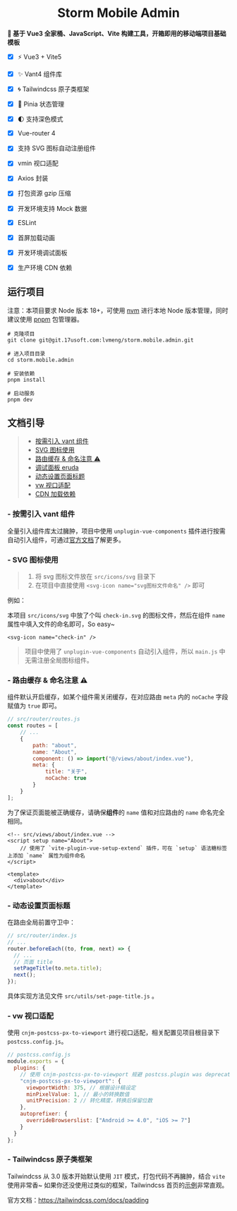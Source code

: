 <h1 align="center">Storm Mobile Admin</h1>

**🌱 基于 Vue3 全家桶、JavaScript、Vite 构建工具，开箱即用的移动端项目基础模板**

- [x] ⚡ Vue3 + Vite5
- [x] ✨ Vant4 组件库
- [x] 🌀 Tailwindcss 原子类框架
- [x] 🍍 Pinia 状态管理
- [x] 🌓 支持深色模式
- [x] Vue-router 4
- [x] 支持 SVG 图标自动注册组件
- [x] vmin 视口适配
- [x] Axios 封装
- [x] 打包资源 gzip 压缩
- [x] 开发环境支持 Mock 数据
- [x] ESLint
- [x] 首屏加载动画
- [x] 开发环境调试面板
- [x] 生产环境 CDN 依赖


## 运行项目

注意：本项目要求 Node 版本 18+，可使用 [nvm](https://github.com/nvm-sh/nvm#installing-and-updating) 进行本地 Node 版本管理，同时建议使用 [pnpm](https://pnpm.io/zh/installation) 包管理器。

```shell
# 克隆项目
git clone git@git.17usoft.com:lvmeng/storm.mobile.admin.git

# 进入项目目录
cd storm.mobile.admin

# 安装依赖
pnpm install

# 启动服务
pnpm dev
```



## 文档引导

> - [按需引入 vant 组件](#vant)
> - [SVG 图标使用](#svg)
> - [路由缓存 & 命名注意 ⚠](#router)
> - [调试面板 eruda](#console)
> - [动态设置页面标题](#page-title)
> - [vw 视口适配](#viewport)
> - [CDN 加载依赖](#CDN)



### - <span id="vant">按需引入 vant 组件</span>

全量引入组件库太过臃肿，项目中使用 `unplugin-vue-components` 插件进行按需自动引入组件，可通过[官方文档](https://vant-ui.github.io/vant/#/zh-CN/quickstart#2.-pei-zhi-cha-jian)了解更多。



### - <span id="svg">SVG 图标使用</span>


> 1. 将 svg 图标文件放在 `src/icons/svg` 目录下
> 2. 在项目中直接使用 `<svg-icon name="svg图标文件命名" />` 即可

例如：

本项目 `src/icons/svg` 中放了个叫 `check-in.svg` 的图标文件，然后在组件 `name` 属性中填入文件的命名即可，So easy~


```Vue
<svg-icon name="check-in" />
```

> 项目中使用了 `unplugin-vue-components` 自动引入组件，所以 `main.js` 中无需注册全局图标组件。



### - <span id="router">路由缓存 & 命名注意 ⚠</span>

组件默认开启缓存，如某个组件需关闭缓存，在对应路由 `meta` 内的 `noCache` 字段赋值为 `true` 即可。

```javascript
// src/router/routes.js
const routes = [
    // ...
    {
        path: "about",
        name: "About",
        component: () => import("@/views/about/index.vue"),
        meta: {
            title: "关于",
            noCache: true
        }
    }
];
```

 为了保证页面能被正确缓存，请确保**组件**的 `name` 值和对应路由的 `name` 命名完全相同。

```vue
<!-- src/views/about/index.vue -->
<script setup name="About">
	// 使用了 `vite-plugin-vue-setup-extend` 插件，可在 `setup` 语法糖标签上添加 `name` 属性为组件命名
</script>

<template>
  <div>about</div>
</template>
```


### - <span id="page-title">动态设置页面标题</span>

在路由全局前置守卫中：

```js
// src/router/index.js
// ...
router.beforeEach((to, from, next) => {
  // ...
  // 页面 title
  setPageTitle(to.meta.title);
  next();
});
```

具体实现方法见文件 `src/utils/set-page-title.js` 。


### - <span id="viewport">vw 视口适配</span>

使用 `cnjm-postcss-px-to-viewport` 进行视口适配，相关配置见项目根目录下 `postcss.config.js`。

```js
// postcss.config.js
module.exports = {
  plugins: {
    // 使用 cnjm-postcss-px-to-viewport 规避 postcss.plugin was deprecated 警告
    "cnjm-postcss-px-to-viewport": {
      viewportWidth: 375, // 根据设计稿设定
      minPixelValue: 1, // 最小的转换数值
      unitPrecision: 2 // 转化精度，转换后保留位数
    },
    autoprefixer: {
      overrideBrowserslist: ["Android >= 4.0", "iOS >= 7"]
    }
  }
};
```


### - <span id="tailwindcss">Tailwindcss 原子类框架</span>

Tailwindcss 从 3.0 版本开始默认使用 `JIT` 模式，打包代码不再臃肿，结合 `vite` 使用非常香~ 如果你还没使用过类似的框架，Tailwindcss 首页的[示例](https://tailwindcss.com/)非常直观。

官方文档：https://tailwindcss.com/docs/padding

